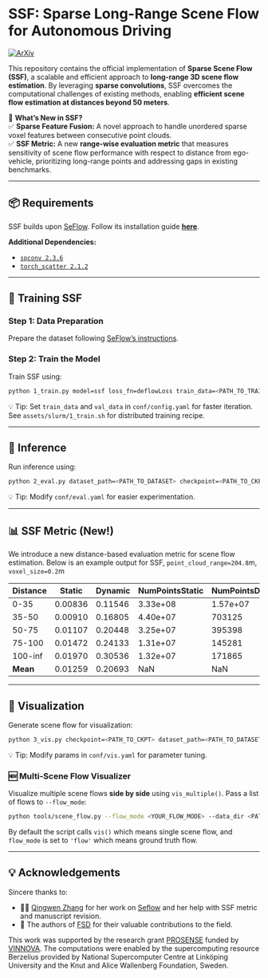 # **SSF: Sparse Long-Range Scene Flow for Autonomous Driving**  

[![ArXiv](https://img.shields.io/badge/arXiv-2501.17821-blue.svg)](https://arxiv.org/abs/2501.17821)  

This repository contains the official implementation of **Sparse Scene Flow (SSF)**, a scalable and efficient approach to **long-range 3D scene flow estimation**. By leveraging **sparse convolutions**, SSF overcomes the computational challenges of existing methods, enabling **efficient scene flow estimation at distances beyond 50 meters**.  

🚀 **What’s New in SSF?**  
✅ **Sparse Feature Fusion:** A novel approach to handle unordered sparse voxel features between consecutive point clouds.  
✅ **SSF Metric:** A new **range-wise evaluation metric** that measures sensitivity of scene flow performance with respect to distance from ego-vehicle, prioritizing long-range points and addressing gaps in existing benchmarks.  

---

## **📦 Requirements**  

SSF builds upon [SeFlow](https://github.com/KTH-RPL/SeFlow). Follow its installation guide **[here](https://github.com/KTH-RPL/SeFlow/tree/6f20f8f87c114f80a355307a2508f71d42765383)**.

**Additional Dependencies:**  
- [`spconv 2.3.6`](https://github.com/traveller59/spconv)  
- [`torch_scatter 2.1.2`](https://github.com/rusty1s/pytorch_scatter)  

---

## **🚀 Training SSF**  

### **Step 1: Data Preparation**  
Prepare the dataset following [SeFlow’s instructions](https://github.com/KTH-RPL/SeFlow/tree/6f20f8f87c114f80a355307a2508f71d42765383?tab=readme-ov-file#data-preparation).  

### **Step 2: Train the Model**  
Train SSF using:  
```bash
python 1_train.py model=ssf loss_fn=deflowLoss train_data=<PATH_TO_TRAIN_DATA> val_data=<PATH_TO_VAL_DATA>
```
💡 Tip: Set `train_data` and `val_data` in `conf/config.yaml` for faster iteration. See `assets/slurm/1_train.sh` for distributed training recipe.

---

## **📝 Inference**  
Run inference using:
```bash
python 2_eval.py dataset_path=<PATH_TO_DATASET> checkpoint=<PATH_TO_CKPT> av2_mode=(val,test) save_res=(True,False)
```
💡 Tip: Modify `conf/eval.yaml` for easier experimentation.

---

## **📊 SSF Metric (New!)**
We introduce a new distance-based evaluation metric for scene flow estimation. Below is an example output for SSF, `point_cloud_range=204.8`m, `voxel_size=0.2`m

| Distance  | Static    | Dynamic  | NumPointsStatic | NumPointsDynamic |
|-----------|----------|----------|-----------------|------------------|
| 0-35      | 0.00836  | 0.11546  | 3.33e+08        | 1.57e+07         |
| 35-50     | 0.00910  | 0.16805  | 4.40e+07        | 703125           |
| 50-75     | 0.01107  | 0.20448  | 3.25e+07        | 395398           |
| 75-100    | 0.01472  | 0.24133  | 1.31e+07        | 145281           |
| 100-inf   | 0.01970  | 0.30536  | 1.32e+07        | 171865           |
| **Mean**  | 0.01259  | 0.20693  | NaN             | NaN              |

---

## **🎨 Visualization**  
Generate scene flow for visualization: 
```bash
python 3_vis.py checkpoint=<PATH_TO_CKPT> dataset_path=<PATH_TO_DATASET>
```
💡 Tip: Modify params in `conf/vis.yaml` for parameter tuning.

### **🆕 Multi-Scene Flow Visualizer**
Visualize multiple scene flows **side by side** using `vis_multiple()`. Pass a list of flows to `--flow_mode`:
```bash
python tools/scene_flow.py --flow_mode <YOUR_FLOW_MODE> --data_dir <PATH_TO_DATASET>
```

By default the script calls `vis()` which means single scene flow, and `flow_mode` is set to `'flow'` which means ground truth flow.

---

## **💡 Acknowledgements**  
Sincere thanks to:

- 👩‍🔬 [Qingwen Zhang](https://kin-zhang.github.io/) for her work on [Seflow](https://github.com/KTH-RPL/SeFlow) and her help with SSF metric and manuscript revision. 
- 🔬 The authors of [FSD](https://github.com/tusen-ai/SST.git) for their valuable contributions to the field. 

This work was supported by the research grant [PROSENSE](https://www.vinnova.se/en/p/prosense-proactive-sensing-for-autonomous-driving/) funded by [VINNOVA](https://www.vinnova.se/en). The computations were enabled by the supercomputing resource Berzelius provided by National Supercomputer Centre at Linköping University and the Knut and Alice Wallenberg Foundation, Sweden.